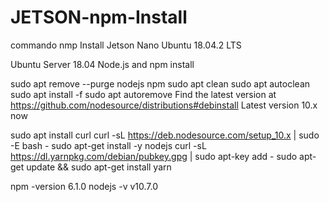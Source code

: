 # JETSON-npm-Install
commando nmp Install Jetson Nano Ubuntu 18.04.2 LTS


Ubuntu Server 18.04 Node.js and npm install

sudo apt remove --purge nodejs npm
sudo apt clean
sudo apt autoclean
sudo apt install -f
sudo apt autoremove
Find the latest version at https://github.com/nodesource/distributions#debinstall Latest version 10.x now

sudo apt install curl
curl -sL https://deb.nodesource.com/setup_10.x | sudo -E bash -
sudo apt-get install -y nodejs
curl -sL https://dl.yarnpkg.com/debian/pubkey.gpg | sudo apt-key add -
sudo apt-get update && sudo apt-get install yarn

npm -version
6.1.0
nodejs -v
v10.7.0
